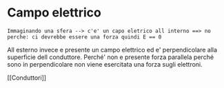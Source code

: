 # Campo elettrico
```text
Immaginando una sfera --> c'e' un capo eletrico all interno ==> no perche: ci devrebbe essere una forza quindi E == 0
```
All esterno invece e presente un campo elettrico  ed e' perpendicolare alla superficie dell conduttore.  Perché' non e presente forza parallela perché sono in perpendicolare non viene esercitata una forza sugli elettroni.

[[Conduttori]]